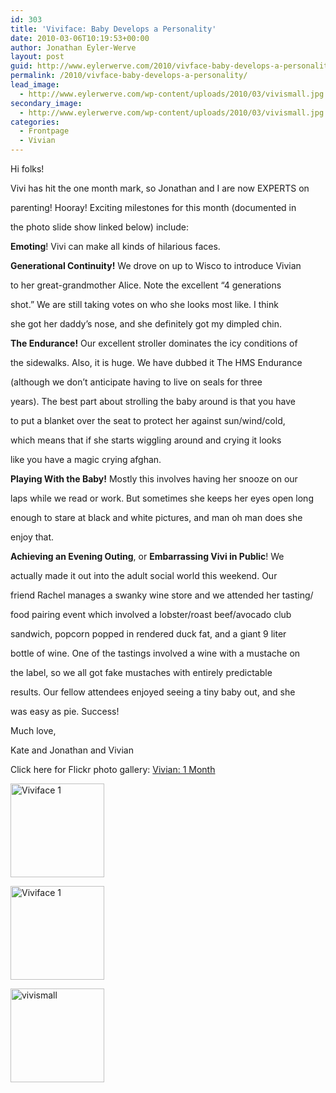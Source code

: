 ```yaml
---
id: 303
title: 'Viviface: Baby Develops a Personality'
date: 2010-03-06T10:19:53+00:00
author: Jonathan Eyler-Werve
layout: post
guid: http://www.eylerwerve.com/2010/vivface-baby-develops-a-personality/
permalink: /2010/vivface-baby-develops-a-personality/
lead_image:
  - http://www.eylerwerve.com/wp-content/uploads/2010/03/vivismall.jpg
secondary_image:
  - http://www.eylerwerve.com/wp-content/uploads/2010/03/vivismall.jpg
categories:
  - Frontpage
  - Vivian
---
```

Hi folks!

Vivi has hit the one month mark, so Jonathan and I are now EXPERTS on
  
parenting! Hooray! Exciting milestones for this month (documented in
  
the photo slide show linked below) include:

**Emoting**! Vivi can make all kinds of hilarious faces.

**Generational Continuity!** We drove on up to Wisco to introduce Vivian
  
to her great-grandmother Alice. Note the excellent &#8220;4 generations
  
shot.&#8221; We are still taking votes on who she looks most like. I think
  
she got her daddy&#8217;s nose, and she definitely got my dimpled chin.

**The Endurance!** Our excellent stroller dominates the icy conditions of
  
the sidewalks. Also, it is huge. We have dubbed it The HMS Endurance
  
(although we don&#8217;t anticipate having to live on seals for three
  
years). The best part about strolling the baby around is that you have
  
to put a blanket over the seat to protect her against sun/wind/cold,
  
which means that if she starts wiggling around and crying it looks
  
like you have a magic crying afghan.

**Playing With the Baby!** Mostly this involves having her snooze on our
  
laps while we read or work. But sometimes she keeps her eyes open long
  
enough to stare at black and white pictures, and man oh man does she
  
enjoy that.

**Achieving an Evening Outing**, or **Embarrassing Vivi in Public**! We
  
actually made it out into the adult social world this weekend. Our
  
friend Rachel manages a swanky wine store and we attended her tasting/
  
food pairing event which involved a lobster/roast beef/avocado club
  
sandwich, popcorn popped in rendered duck fat, and a giant 9 liter
  
bottle of wine. One of the tastings involved a wine with a mustache on
  
the label, so we all got fake mustaches with entirely predictable
  
results. Our fellow attendees enjoyed seeing a tiny baby out, and she
  
was easy as pie. Success!

Much love,
  
Kate and Jonathan and Vivian

Click here for Flickr photo gallery: [Vivian: 1 Month](http://www.flickr.com/photos/46866170@N07/sets/72157623559654104/)


		
		  


<div id='gallery-2' class='gallery galleryid-303 gallery-columns-3 gallery-size-thumbnail'>
  <dl class='gallery-item'>
    <dt class='gallery-icon landscape'>
      <a href='http://www.eylerwerve.com/2010/vivface-baby-develops-a-personality/viviface-1-2/'><img width="150" height="150" src="http://www.eylerwerve.com/wp-content/uploads/2010/03/Viviface-11-150x150.jpg" class="attachment-thumbnail size-thumbnail" alt="Viviface 1" /></a>
    </dt>
  </dl>
  
  <dl class='gallery-item'>
    <dt class='gallery-icon landscape'>
      <a href='http://www.eylerwerve.com/2010/vivface-baby-develops-a-personality/viviface-1-3/'><img width="150" height="150" src="http://www.eylerwerve.com/wp-content/uploads/2010/03/Viviface-12-150x150.jpg" class="attachment-thumbnail size-thumbnail" alt="Viviface 1" /></a>
    </dt>
  </dl>
  
  <dl class='gallery-item'>
    <dt class='gallery-icon landscape'>
      <a href='http://www.eylerwerve.com/2010/vivface-baby-develops-a-personality/vivismall/'><img width="150" height="150" src="http://www.eylerwerve.com/wp-content/uploads/2010/03/vivismall-150x150.jpg" class="attachment-thumbnail size-thumbnail" alt="vivismall" /></a>
    </dt>
  </dl>
  
  <br style="clear: both" />
</div>